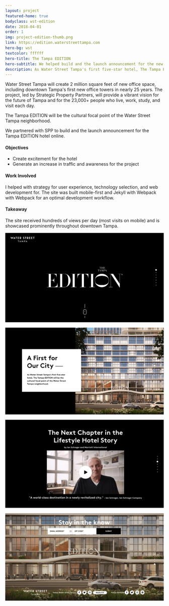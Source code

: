 ```yaml
---
layout: project
featured-home: true
bodyclass: wst-edition
date: 2018-04-01
order: 1
img: project-edition-thumb.png
link: https://edition.waterstreettampa.com
hero-bg: wst
textcolor: ffffff
hero-title: The Tampa EDITION
hero-subtitle: We helped build and the launch announcement for the new Tampa hotel.
description: As Water Street Tampa's first five-star hotel, The Tampa EDITION will be the cultural focal point of the Water Street Tampa neighborhood.
---
```


Water Street Tampa will create 2 million square feet of new office space, including downtown Tampa's first new office towers in nearly 25 years. The project, led by Strategic Property Partners, will provide a vibrant vision for the future of Tampa and for the 23,000+ people who live, work, study, and visit each day.

The Tampa EDITION will be the cultural focal point of the Water Street Tampa neighborhood.

We partnered with SPP to build and the launch announcement for the Tampa EDITION hotel online.

#### Objectives

- Create excitement for the hotel
- Generate an increase in traffic and awareness for the project

#### Work Involved

I helped with strategy for user experience, technology selection, and web development for. The site was built mobile-first and Jekyll with Webpack with Webpack for an optimal development workflow.

#### Takeaway

The site received hundreds of views per day (most visits on mobile) and is showcased prominently throughout downtown Tampa.

![waterstreet edition 1](/assets/images/project-edition1.png)

![waterstreet edition 2](/assets/images/project-edition2.png)

![waterstreet edition 3](/assets/images/project-edition3.png)

![waterstreet edition 4](/assets/images/project-edition4.png)
